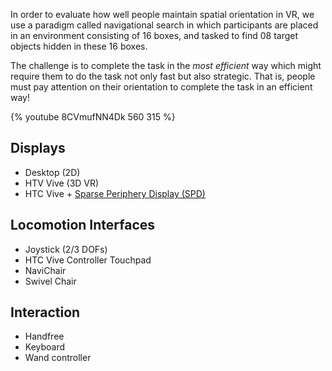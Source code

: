 In order to evaluate how well people maintain spatial orientation in VR, we use a paradigm called navigational search in which participants are placed in an environment consisting of 16 boxes, and tasked to find 08 target objects hidden in these 16 boxes.

The challenge is to complete the task in the *most efficient* way which might require them to do the task not only fast but also strategic. That is, people must pay attention on their orientation to complete the task in an efficient way!

{% youtube 8CVmufNN4Dk 560 315 %}

## Displays
- Desktop (2D)
- HTV Vive (3D VR)
- HTC Vive + [Sparse Periphery Display (SPD)](https://www.microsoft.com/en-us/research/publication/augmenting-field-view-head-mounted-displays-sparse-peripheral-displays/)

## Locomotion Interfaces
- Joystick (2/3 DOFs)
- HTC Vive Controller Touchpad
- NaviChair
- Swivel Chair

## Interaction
- Handfree
- Keyboard
- Wand controller
